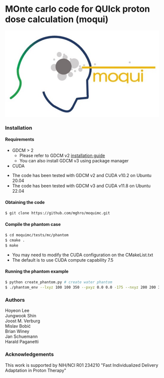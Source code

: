 MOnte carlo code for QUIck proton dose calculation (moqui)
=======

<img src="images/moqui_logo.jpg">

### Installation
#### Requirements
* GDCM > 2
  * Please refer to GDCM v2 [installation guide](http://gdcm.sourceforge.net/wiki/index.php/Compilation#Quick_start)
  * You can also install GDCM v3 using package manager
* CUDA
- The code has been tested with GDCM v2 and CUDA v10.2 on Ubuntu 20.04
- The code has been tested with GDCM v3 and CUDA v11.8 on Ubuntu 22.04

#### Obtaining the code
```bash
$ git clone https://github.com/mghro/moquimc.git
```

#### Compile the phantom case
```bash
$ cd moquimc/tests/mc/phantom
$ cmake .
$ make
```
- You may need to modify the CUDA configuration on the CMakeList.txt
- The default is to use CUDA compute capability 7.5

#### Running the phantom example
```bash
$ python create_phantom.py # create water phantom
$ ./phantom_env --lxyz 100 100 350 --pxyz 0.0 0.0 -175 --nxyz 200 200 350 --spot_energy 200.0 0.0 --spot_position 0 0 0.5 --spot_size 30.0 30.0 --histories 100000 --phantom_path ./water_phantom.raw --output_prefix ./ --gpu_id 0 > ./log.out
```

### Authors
Hoyeon Lee    
Jungwook Shin  
Joost M. Verburg  
Mislav Bobić  
Brian Winey  
Jan Schuemann  
Harald Paganetti  

### Acknowledgements
This work is supported by NIH/NCI R01 234210 "Fast Individualized Delivery Adaptation in Proton Therapy"   


